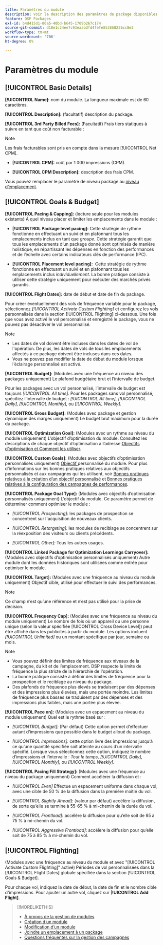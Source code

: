```yaml
---
title: Paramètres du module
description: Voir la description des paramètres de package disponibles.
feature: DSP Packages
exl-id: b4d415d1-86a5-40bd-b645-1709b267c174
source-git-commit: d10e1c24ee7c93eaab3fd4fefe853860226cc8e2
workflow-type: tm+mt
source-wordcount: '706'
ht-degree: 0%

---
```


# Paramètres du module

## [!UICONTROL Basic Details]

**[!UICONTROL Name]:** nom du module. La longueur maximale est de 60 caractères.

**[!UICONTROL Description]:**  (facultatif) description du package.

**[!UICONTROL 3rd Party Billed Fees]:**  (Facultatif) Frais tiers statiques à suivre en tant que coût non facturable :

>[!NOTE]
>
>Les frais facturables sont pris en compte dans la mesure [!UICONTROL Net CPM].
* **[!UICONTROL CPM]:** coût par 1 000 impressions (CPM).

* **[!UICONTROL CPM Description]:** description des frais CPM.

Vous pouvez remplacer le paramètre de niveau package au [niveau d’emplacement](/help/dsp/campaign-management/placements/placement-settings.md).

## [!UICONTROL Goals & Budget]

**[!UICONTROL Pacing & Capping]:**  (lecture seule pour les modules existants) À quel niveau placer et limiter les emplacements dans le module :

* **[!UICONTROL Package level pacing]:** Cette stratégie de rythme fonctionne en effectuant un suivi et en plafonnant tous les emplacements inclus en tant que  *groupe*. Cette stratégie garantit que tous les emplacements d’un package donné sont optimisés de manière holistique, en répartissant les dépenses en fonction des performances et de l’échelle avec certains indicateurs clés de performance (IPC).

* **[!UICONTROL Placement level pacing]:**  Cette stratégie de rythme fonctionne en effectuant un suivi et en plafonnant tous les emplacements inclus  *individuellement*. La bonne pratique consiste à utiliser cette stratégie uniquement pour exécuter des marchés privés garantis.

**[!UICONTROL Flight Dates]:** date de début et date de fin du package.

Pour créer éventuellement des vols de fréquence variable pour le package, sélectionnez *[!UICONTROL *Activate Custom Flighting]** et configurez les vols personnalisés dans la section [!UICONTROL Flighting] ci-dessous. Une fois que vous avez activé le vol personnalisé et enregistré le package, vous ne pouvez pas désactiver le vol personnalisé.

>[!NOTE]
>
>* Les dates de vol doivent être incluses dans les dates de vol de l&#39;opération. De plus, les dates de vols de tous les emplacements affectés à ce package doivent être incluses dans ces dates.
> * Vous ne pouvez pas modifier la date de début du module lorsque l’éclairage personnalisé est activé.


**[!UICONTROL Budget]:**  (Modules avec une fréquence au niveau des packages uniquement) Le plafond budgétaire brut et l’intervalle de budget.

Pour les packages avec un vol personnalisé, l’intervalle de budget est toujours *[!UICONTROL All time]*. Pour les packages sans vol personnalisé, spécifiez l’intervalle de budget : *[!UICONTROL All time],* *[!UICONTROL Daily],* *[!UICONTROL Monthly],* ou *[!UICONTROL Weekly]*.

**[!UICONTROL Gross Budget]:**  (Modules avec package et gestion dynamique des marges uniquement) Le budget brut maximum pour la durée du package.

**[!UICONTROL Optimization Goal]:**  (Modules avec un rythme au niveau du module uniquement) L’objectif d’optimisation du module. Consultez les descriptions de chaque objectif d’optimisation à l’adresse [Objectifs d’optimisation et Comment les utiliser](/help/dsp/optimization/optimization-goals.md).

**[!UICONTROL Custom Goals]:**  (Modules avec objectifs d’optimisation personnalisés uniquement)  [Objectif ](/help/dsp/optimization/custom-goal-about.md) personnalisé du module. Pour plus d’informations sur les bonnes pratiques relatives aux objectifs personnalisés et aux campagnes qui les utilisent, voir [Bonnes pratiques relatives à la création d’un objectif personnalisé](/help/dsp/optimization/custom-goal-best-practices.md) et [Bonnes pratiques relatives à la configuration des campagnes de performances](/help/dsp/optimization/campaign-best-practices-performance.md).

**[!UICONTROL Package Goal Type]:**  (Modules avec objectifs d’optimisation personnalisés uniquement) L’objectif du module. Ce paramètre permet de déterminer comment optimiser le module :

* *[!UICONTROL Prospecting]:* les packages de prospection se concentrent sur l&#39;acquisition de nouveaux clients.

* *[!UICONTROL Retargeting]:* les modules de reciblage se concentrent sur la réexposition des visiteurs ou clients précédents.

* *[!UICONTROL Other]:* Tous les autres usages.

**[!UICONTROL Linked Package for Optimization Learnings Carryover]:**  (Modules avec objectifs d’optimisation personnalisés uniquement) Autre module dont les données historiques sont utilisées comme entrée pour optimiser le module.

**[!UICONTROL Target]:**  (Modules avec une fréquence au niveau du module uniquement) Objectif cible, utilisé pour effectuer le suivi des performances.

>[!NOTE]
>
>Ce champ n’est qu’une référence et n’est pas utilisé pour la prise de décision.

**[!UICONTROL Frequency Cap]:**  (Modules avec une fréquence au niveau du module uniquement) Le nombre de fois où un appareil ou une personne unique (selon la valeur spécifiée  [!UICONTROL Cross Device Level]) peut être affiché dans les publicités à partir du module. Les options incluent *[!UICONTROL Unlimited]* ou un montant spécifique par jour, semaine ou mois.

>[!NOTE]
>
>* Vous pouvez définir des limites de fréquence aux niveaux de la campagne, du kit et de l’emplacement. DSP respecte la limite de fréquence la plus stricte de la hiérarchie de l&#39;opération.
>* La bonne pratique consiste à définir des limites de fréquence pour la prospection et le reciblage au niveau du package.
> * Des plafonds de fréquence plus élevés se traduisent par des dépenses et des impressions plus élevées, mais une portée moindre. Les limites de fréquence plus basses se traduisent par des dépenses et des impressions plus faibles, mais une portée plus élevée.


**[!UICONTROL Pace on]:**  (Modules avec un espacement au niveau du module uniquement) Quel est le rythme basé sur :

* *[!UICONTROL Budget]:*  (Par défaut) Cette option permet d’effectuer autant d’impressions que possible dans le budget alloué du package.

* *[!UICONTROL Impressions]:* cette option livre des impressions jusqu’à ce qu’une quantité spécifiée soit atteinte au cours d’un intervalle spécifié. Lorsque vous sélectionnez cette option, indiquez le nombre d’impressions et l’intervalle : *Tout le temps,* *[!UICONTROL Daily],* *[!UICONTROL Monthly],* ou *[!UICONTROL Weekly]*.

**[!UICONTROL Pacing Fill Strategy]:**  (Modules avec une fréquence au niveau du package uniquement) Comment accélérer la diffusion et :

* *[!UICONTROL Even]* Effectue un espacement uniforme dans chaque vol, avec une cible de 50 % de la diffusion dans la première moitié du vol.

* *[!UICONTROL Slightly Ahead]:*  (valeur par défaut) accélère la diffusion, de sorte qu’elle se termine à 55-65 % à mi-chemin de la durée du vol.

* *[!UICONTROL Frontload]:* accélère la diffusion pour qu’elle soit de 65 à 75 % à mi-chemin du vol.

* *[!UICONTROL Aggressive Frontload]:* accélère la diffusion pour qu’elle soit de 75 à 85 % à mi-chemin du vol.

## [!UICONTROL Flighting]

(Modules avec une fréquence au niveau du module et avec &quot;[!UICONTROL Activate Custom Flighting]&quot; activé) Périodes de vol personnalisées dans la [!UICONTROL Flight Dates] globale spécifiée dans la section [!UICONTROL Goals & Budget].

Pour chaque vol, indiquez la date de début, la date de fin et le nombre cible d&#39;impressions. Pour ajouter un autre vol, cliquez sur **[!UICONTROL Add Flight]**.

>[!MORELIKETHIS]
>
>* [À propos de la gestion de modules](package-about.md)
>* [Création d’un module](package-create.md)
>* [Modification d’un module](package-edit.md)
>* [Joindre un emplacement à un package](package-attach-placement.md)
>* [Questions fréquentes sur la gestion des campagnes](/help/dsp/campaign-management/campaign-management-faq.md)

